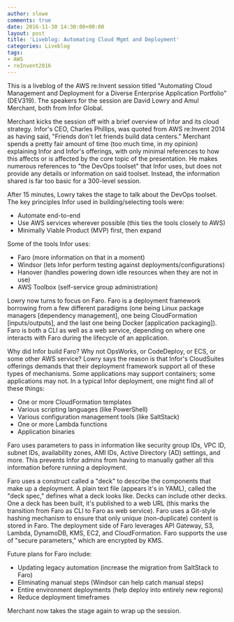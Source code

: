 ```yaml
---
author: slowe
comments: true
date: 2016-11-30 14:30:00+00:00
layout: post
title: 'Liveblog: Automating Cloud Mgmt and Deployment'
categories: Liveblog
tags:
- AWS
- reInvent2016
---
```


This is a liveblog of the AWS re:Invent session titled "Automating Cloud Management and Deployment for a Diverse Enterprise Application Portfolio" (DEV319). The speakers for the session are David Lowry and Amul Merchant, both from Infor Global.

Merchant kicks the session off with a brief overview of Infor and its cloud strategy. Infor's CEO, Charles Phillips, was quoted from AWS re:Invent 2014 as having said, "Friends don't let friends build data centers." Merchant spends a pretty fair amount of time (too much time, in my opinion) explaining Infor and Infor's offerings, with only minimal references to how this affects or is affected by the core topic of the presentation. He makes numerous references to "the DevOps toolset" that Infor uses, but does not provide any details or information on said toolset. Instead, the information shared is far too basic for a 300-level session.

After 15 minutes, Lowry takes the stage to talk about the DevOps toolset. The key principles Infor used in building/selecting tools were:

* Automate end-to-end
* Use AWS services wherever possible (this ties the tools closely to AWS)
* Minimally Viable Product (MVP) first, then expand

Some of the tools Infor uses:

* Faro (more information on that in a moment)
* Windsor (lets Infor perform testing against deployments/configurations)
* Hanover (handles powering down idle resources when they are not in use)
* AWS Toolbox (self-service group administration)

Lowry now turns to focus on Faro. Faro is a deployment framework borrowing from a few different paradigms (one being Linux package managers [dependency management], one being CloudFormation [inputs/outputs], and the last one being Docker [application packaging]). Faro is both a CLI as well as a web service, depending on where one interacts with Faro during the lifecycle of an application.

Why did Infor build Faro? Why not OpsWorks, or CodeDeploy, or ECS, or some other AWS service? Lowry says the reason is that Infor's CloudSuites offerings demands that their deployment framework support all of these types of mechanisms. Some applications may support containers; some applications may not. In a typical Infor deployment, one might find all of these things:

* One or more CloudFormation templates
* Various scripting languages (like PowerShell)
* Various configuration management tools (like SaltStack)
* One or more Lambda functions
* Application binaries

Faro uses parameters to pass in information like security group IDs, VPC ID, subnet IDs, availability zones, AMI IDs, Active Directory (AD) settings, and more. This prevents Infor admins from having to manually gather all this information before running a deployment.

Faro uses a construct called a "deck" to describe the components that make up a deployment. A plain text file (appears it's in YAML), called the "deck spec," defines what a deck looks like. Decks can include other decks. One a deck has been built, it's published to a web URL (this marks the transition from Faro as CLI to Faro as web service). Faro uses a Git-style hashing mechanism to ensure that only unique (non-duplicate) content is stored in Faro. The deployment side of Faro leverages API Gateway, S3, Lambda, DynamoDB, KMS, EC2, and CloudFormation. Faro supports the use of "secure parameters," which are encrypted by KMS.

Future plans for Faro include:

* Updating legacy automation (increase the migration from SaltStack to Faro)
* Eliminating manual steps (Windsor can help catch manual steps)
* Entire environment deployments (help deploy into entirely new regions)
* Reduce deployment timeframes

Merchant now takes the stage again to wrap up the session.
